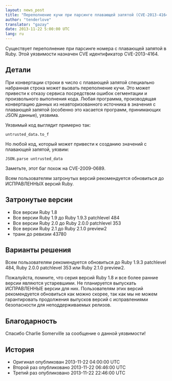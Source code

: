 ```yaml
---
layout: news_post
title: "Переполнение кучи при парсинге плавающей запятой (CVE-2013-4164)"
author: "tenderlove"
translator: "gazay"
date: 2013-11-22 5:00:00 UTC
lang: ru
---
```


Существует переполнение при парсинге номера с плавающей запятой в Ruby.
Этой уязвимости назначен CVE идентификатор CVE-2013-4164.

## Детали

При конвертации строки в число с плавающей запятой
специально набранная строка может вызвать переполнение кучи. Это может
привести к отказу сервиса посредством ошибок сегментации и произвольного
выполнения кода. Любая программа, производящая конвертацию данных из
неавторизованного источника в значения с плавающей запятой (особенно
это касается программ, принимающих JSON данные), уязвима.

Уязвимый код выглядит примерно так:

    untrusted_data.to_f

Но любой код, который может привести к созданию значений с плавающей
запятой, уязвим:

    JSON.parse untrusted_data

Заметьте, этот баг похож на CVE-2009-0689.

Всем пользователям затронутых версий рекомендуется обновиться до
ИСПРАВЛЕННЫХ версий Ruby.

## Затронутые версии

* Все версии Ruby 1.8
* Все версии Ruby 1.9 до Ruby 1.9.3 patchlevel 484
* Все версии Ruby 2.0 до Ruby 2.0.0 patchlevel 353
* Все версии Ruby 2.1 до Ruby 2.1.0 preview2
* транк до ревизии 43780

## Варианты решения

Всем пользователям рекомендуется обновиться до Ruby 1.9.3 patchlevel 484,
Ruby 2.0.0 patchlevel 353 или Ruby 2.1.0 preview2.

Пожалуйста, помните, что серия версий Ruby 1.8 и все более ранние версии
являются устаревшими. Не планируется выпускать ИСПРАВЛЕННЫЕ версии для
них. Пользователям этих версий рекомендуется обновиться как можно скорее,
так как мы не можем гарантировать продолжения выпусков версий с
исправлениями безопасности для неподдерживаемых релизов.

## Благодарность

Спасибо Charlie Somerville за сообщение о данной уязвимости!

## История

* Оригинал опубликован 2013-11-22 04:00:00 UTC
* Второй раз опубликовано 2013-11-22 06:46:00 UTC
* Третий раз опубликовано 2013-11-22 22:46:00 UTC
